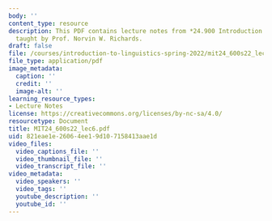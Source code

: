 ```yaml
---
body: ''
content_type: resource
description: This PDF contains lecture notes from *24.900 Introduction to Linguistics*,
  taught by Prof. Norvin W. Richards.
draft: false
file: /courses/introduction-to-linguistics-spring-2022/mit24_600s22_lec6.pdf
file_type: application/pdf
image_metadata:
  caption: ''
  credit: ''
  image-alt: ''
learning_resource_types:
- Lecture Notes
license: https://creativecommons.org/licenses/by-nc-sa/4.0/
resourcetype: Document
title: MIT24_600s22_lec6.pdf
uid: 821eae1e-2606-4ee1-9d10-7158413aae1d
video_files:
  video_captions_file: ''
  video_thumbnail_file: ''
  video_transcript_file: ''
video_metadata:
  video_speakers: ''
  video_tags: ''
  youtube_description: ''
  youtube_id: ''
---
```

